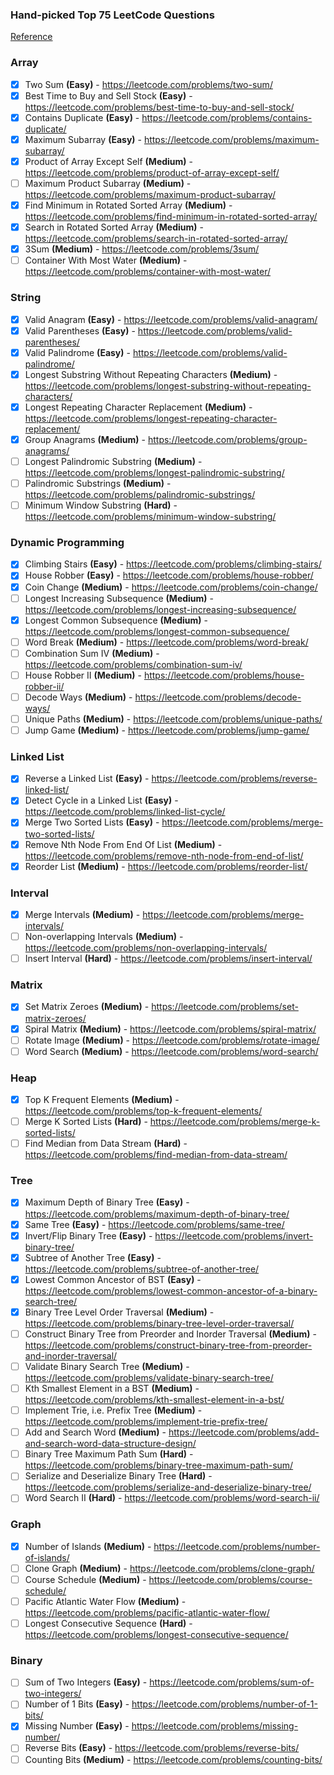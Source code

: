 ### Hand-picked Top 75 LeetCode Questions

[Reference](https://www.teamblind.com/post/New-Year-Gift---Curated-List-of-Top-100-LeetCode-Questions-to-Save-Your-Time-OaM1orEU)

### Array

- [x] Two Sum **(Easy)** - https://leetcode.com/problems/two-sum/
- [x] Best Time to Buy and Sell Stock **(Easy)** -
      https://leetcode.com/problems/best-time-to-buy-and-sell-stock/
- [x] Contains Duplicate **(Easy)** - https://leetcode.com/problems/contains-duplicate/
- [x] Maximum Subarray **(Easy)** - https://leetcode.com/problems/maximum-subarray/
- [x] Product of Array Except Self **(Medium)** -
      https://leetcode.com/problems/product-of-array-except-self/
- [ ] Maximum Product Subarray **(Medium)** - https://leetcode.com/problems/maximum-product-subarray/
- [x] Find Minimum in Rotated Sorted Array **(Medium)** -
      https://leetcode.com/problems/find-minimum-in-rotated-sorted-array/
- [x] Search in Rotated Sorted Array **(Medium)** -
      https://leetcode.com/problems/search-in-rotated-sorted-array/
- [x] 3Sum **(Medium)** - https://leetcode.com/problems/3sum/
- [ ] Container With Most Water **(Medium)** - https://leetcode.com/problems/container-with-most-water/

### String

- [x] Valid Anagram **(Easy)** - https://leetcode.com/problems/valid-anagram/
- [x] Valid Parentheses **(Easy)** - https://leetcode.com/problems/valid-parentheses/
- [x] Valid Palindrome **(Easy)** - https://leetcode.com/problems/valid-palindrome/
- [x] Longest Substring Without Repeating Characters **(Medium)** -
      https://leetcode.com/problems/longest-substring-without-repeating-characters/
- [x] Longest Repeating Character Replacement **(Medium)** -
      https://leetcode.com/problems/longest-repeating-character-replacement/
- [x] Group Anagrams **(Medium)** - https://leetcode.com/problems/group-anagrams/
- [ ] Longest Palindromic Substring **(Medium)** -
      https://leetcode.com/problems/longest-palindromic-substring/
- [ ] Palindromic Substrings **(Medium)** - https://leetcode.com/problems/palindromic-substrings/
- [ ] Minimum Window Substring **(Hard)** - https://leetcode.com/problems/minimum-window-substring/

### Dynamic Programming

- [x] Climbing Stairs **(Easy)** - https://leetcode.com/problems/climbing-stairs/
- [x] House Robber **(Easy)** - https://leetcode.com/problems/house-robber/
- [x] Coin Change **(Medium)** - https://leetcode.com/problems/coin-change/
- [ ] Longest Increasing Subsequence **(Medium)** -
      https://leetcode.com/problems/longest-increasing-subsequence/
- [x] Longest Common Subsequence **(Medium)** -
      https://leetcode.com/problems/longest-common-subsequence/
- [ ] Word Break **(Medium)** - https://leetcode.com/problems/word-break/
- [ ] Combination Sum IV **(Medium)** - https://leetcode.com/problems/combination-sum-iv/
- [ ] House Robber II **(Medium)** - https://leetcode.com/problems/house-robber-ii/
- [ ] Decode Ways **(Medium)** - https://leetcode.com/problems/decode-ways/
- [ ] Unique Paths **(Medium)** - https://leetcode.com/problems/unique-paths/
- [ ] Jump Game **(Medium)** - https://leetcode.com/problems/jump-game/

### Linked List

- [x] Reverse a Linked List **(Easy)** - https://leetcode.com/problems/reverse-linked-list/
- [x] Detect Cycle in a Linked List **(Easy)** - https://leetcode.com/problems/linked-list-cycle/
- [x] Merge Two Sorted Lists **(Easy)** - https://leetcode.com/problems/merge-two-sorted-lists/
- [x] Remove Nth Node From End Of List **(Medium)** -
      https://leetcode.com/problems/remove-nth-node-from-end-of-list/
- [x] Reorder List **(Medium)** - https://leetcode.com/problems/reorder-list/

### Interval

- [x] Merge Intervals **(Medium)** - https://leetcode.com/problems/merge-intervals/
- [ ] Non-overlapping Intervals **(Medium)** - https://leetcode.com/problems/non-overlapping-intervals/
- [ ] Insert Interval **(Hard)** - https://leetcode.com/problems/insert-interval/

### Matrix

- [x] Set Matrix Zeroes **(Medium)** - https://leetcode.com/problems/set-matrix-zeroes/
- [x] Spiral Matrix **(Medium)** - https://leetcode.com/problems/spiral-matrix/
- [ ] Rotate Image **(Medium)** - https://leetcode.com/problems/rotate-image/
- [ ] Word Search **(Medium)** - https://leetcode.com/problems/word-search/

### Heap

- [x] Top K Frequent Elements **(Medium)** - https://leetcode.com/problems/top-k-frequent-elements/
- [ ] Merge K Sorted Lists **(Hard)** - https://leetcode.com/problems/merge-k-sorted-lists/
- [ ] Find Median from Data Stream **(Hard)** -
      https://leetcode.com/problems/find-median-from-data-stream/

### Tree

- [x] Maximum Depth of Binary Tree **(Easy)** -
      https://leetcode.com/problems/maximum-depth-of-binary-tree/
- [x] Same Tree **(Easy)** - https://leetcode.com/problems/same-tree/
- [x] Invert/Flip Binary Tree **(Easy)** - https://leetcode.com/problems/invert-binary-tree/
- [x] Subtree of Another Tree **(Easy)** - https://leetcode.com/problems/subtree-of-another-tree/
- [x] Lowest Common Ancestor of BST **(Easy)** -
      https://leetcode.com/problems/lowest-common-ancestor-of-a-binary-search-tree/
- [x] Binary Tree Level Order Traversal **(Medium)** -
      https://leetcode.com/problems/binary-tree-level-order-traversal/
- [ ] Construct Binary Tree from Preorder and Inorder Traversal **(Medium)** -
      https://leetcode.com/problems/construct-binary-tree-from-preorder-and-inorder-traversal/
- [ ] Validate Binary Search Tree **(Medium)** -
      https://leetcode.com/problems/validate-binary-search-tree/
- [ ] Kth Smallest Element in a BST **(Medium)** -
      https://leetcode.com/problems/kth-smallest-element-in-a-bst/
- [ ] Implement Trie, i.e. Prefix Tree **(Medium)** -
      https://leetcode.com/problems/implement-trie-prefix-tree/
- [ ] Add and Search Word **(Medium)** -
      https://leetcode.com/problems/add-and-search-word-data-structure-design/
- [ ] Binary Tree Maximum Path Sum **(Hard)** -
      https://leetcode.com/problems/binary-tree-maximum-path-sum/
- [ ] Serialize and Deserialize Binary Tree **(Hard)** -
      https://leetcode.com/problems/serialize-and-deserialize-binary-tree/
- [ ] Word Search II **(Hard)** - https://leetcode.com/problems/word-search-ii/

### Graph

- [x] Number of Islands **(Medium)** - https://leetcode.com/problems/number-of-islands/
- [ ] Clone Graph **(Medium)** - https://leetcode.com/problems/clone-graph/
- [ ] Course Schedule **(Medium)** - https://leetcode.com/problems/course-schedule/
- [ ] Pacific Atlantic Water Flow **(Medium)** -
      https://leetcode.com/problems/pacific-atlantic-water-flow/
- [ ] Longest Consecutive Sequence **(Hard)** -
      https://leetcode.com/problems/longest-consecutive-sequence/

### Binary

- [ ] Sum of Two Integers **(Easy)** - https://leetcode.com/problems/sum-of-two-integers/
- [ ] Number of 1 Bits **(Easy)** - https://leetcode.com/problems/number-of-1-bits/
- [x] Missing Number **(Easy)** - https://leetcode.com/problems/missing-number/
- [ ] Reverse Bits **(Easy)** - https://leetcode.com/problems/reverse-bits/
- [ ] Counting Bits **(Medium)** - https://leetcode.com/problems/counting-bits/
